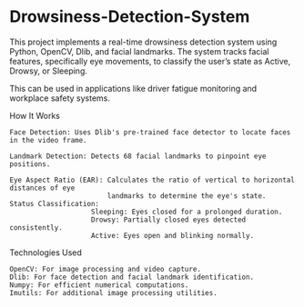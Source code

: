 # Drowsiness-Detection-System

This project implements a real-time drowsiness detection system using Python, OpenCV, Dlib, and facial landmarks. The system tracks facial features, specifically eye movements, to classify the user’s state as Active, Drowsy, or Sleeping. 

This can be used in applications like driver fatigue monitoring and workplace safety systems.

How It Works

    Face Detection: Uses Dlib's pre-trained face detector to locate faces in the video frame.
    
    Landmark Detection: Detects 68 facial landmarks to pinpoint eye positions.
    
    Eye Aspect Ratio (EAR): Calculates the ratio of vertical to horizontal distances of eye 
                            landmarks to determine the eye's state.
    Status Classification:
                        Sleeping: Eyes closed for a prolonged duration.
                        Drowsy: Partially closed eyes detected consistently.
                        Active: Eyes open and blinking normally.


Technologies Used

    OpenCV: For image processing and video capture.
    Dlib: For face detection and facial landmark identification.
    Numpy: For efficient numerical computations.
    Imutils: For additional image processing utilities.

  
